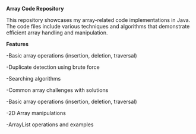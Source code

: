 **Array Code Repository**

This repository showcases my array-related code implementations in Java. The code files include various techniques and algorithms that demonstrate efficient array handling and manipulation.

**Features**

-Basic array operations (insertion, deletion, traversal)

-Duplicate detection using brute force

-Searching algorithms

-Common array challenges with solutions

-Basic array operations (insertion, deletion, traversal)

-2D Array manipulations

-ArrayList operations and examples


